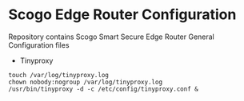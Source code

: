 # Scogo Edge Router Configuration
Repository contains Scogo Smart Secure Edge Router General Configuration files

- Tinyproxy
```
touch /var/log/tinyproxy.log
chown nobody:nogroup /var/log/tinyproxy.log
/usr/bin/tinyproxy -d -c /etc/config/tinyproxy.conf &
```
